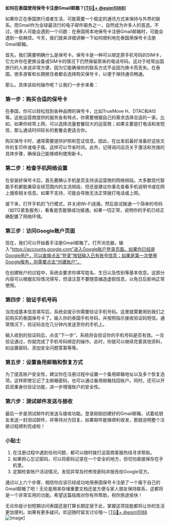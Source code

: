**如何在泰国使用保号卡注册Gmail邮箱？[[TG💪+ @esim1088](https://t.me/s/esim1088)]**

如果你正在泰国旅行或者生活，可能需要一个稳定的通讯方式来保持与外界的联系。而Gmail作为全球最流行的电子邮件服务之一，自然成为许多人的首选。不过，很多人可能会遇到一个问题：在泰国用本地保号卡注册Gmail邮箱时，可能会遇到一些麻烦。今天，我们就来详细讲解一下如何顺利地在泰国用保号卡注册Gmail邮箱。

首先，我们需要明确什么是保号卡。保号卡是一种可以绑定原手机号码的SIM卡，它允许你在更换设备或SIM卡的情况下仍然保留原来的电话号码。这对于经常出国旅行的人来说非常方便，因为它能确保你的联系方式不会因为换卡而丢失。在泰国，很多游客和长期居住者都会选择购买保号卡，以便于保持通讯畅通。

那么，具体该如何操作呢？让我们一步步来看：

### 第一步：购买合适的保号卡

在泰国，你可以轻松找到各种品牌的保号卡，比如TrueMove H、DTAC和AIS等。这些运营商提供的服务各有特点，你需要根据自己的需求选择合适的一家。比如，如果你经常上网，可以选择流量套餐较大的运营商；如果主要是打电话和发短信，那么通话时间较长的套餐会更适合你。

购买保号卡时，通常需要提供护照和签证信息。因此，在出发前最好准备好这些文件的复印件或电子版，这样可以节省时间。此外，记得询问店员关于激活和充值的具体步骤，确保自己能够顺利使用新卡。

### 第二步：检查手机网络设置

在安装好保号卡后，首先要确认手机是否支持该运营商的网络频段。大多数现代智能手机都能兼容全球范围内的主流频段，但还是建议你事先查看手机说明书或在网上搜索相关信息。如果不支持，可能会导致无法正常拨打电话或上网。

接下来，打开手机的飞行模式，并关闭Wi-Fi连接。然后尝试拨通一个简单的号码（如112紧急服务），看看是否能够成功接通。如果一切正常，说明你的手机已经正确配置了网络环境。

### 第三步：访问Google账户页面

现在，我们可以开始着手注册Gmail邮箱了。打开浏览器，输入“https://accounts.google.com”进入Google账户登录页面。如果你已经是Google用户，可以直接点击“登录”按钮输入已有账号信息；如果是第一次使用Google服务，则需要点击“创建账户”。

在创建账户的过程中，系统会要求你填写姓名、生日以及性别等基本信息。这部分内容可以根据实际情况填写，但请注意不要随意编造虚假信息，以免日后影响正常使用。

### 第四步：验证手机号码

当完成基本信息填写后，系统会提示你需要验证手机号码。这里就需要用到我们之前购买的泰国保号卡了。输入你的泰国手机号码，并按照指示接收验证码短信。通常情况下，验证码会在几分钟内发送至你的手机上。

输入收到的验证码后，点击“下一步”，系统将会验证你的手机号码是否有效。一旦验证通过，你就完成了手机号码绑定的操作。此时，你就可以继续完善其他资料，如设置密码、添加安全问题答案等等。

### 第五步：设置备用邮箱和恢复方式

为了提高账户安全性，建议你在注册过程中设置一个备用邮箱地址以及多个恢复选项。这样即使忘记了主邮箱密码，也可以通过备用邮箱找回账户。同时，还可以开启双重身份验证功能，进一步增强账户的安全性。

### 第六步：测试邮件发送与接收

最后一步是测试邮件的发送与接收功能。登录刚刚创建好的Gmail邮箱，试着给朋友发送一封测试邮件，并等待对方回复。如果邮件能够顺利收发，那就说明整个注册过程顺利完成啦！

### 小贴士

1. 在注册过程中遇到任何问题，都可以随时拨打运营商客服热线寻求帮助。
2. 如果担心忘记密码，可以将密码记录在一个安全的地方，但切勿直接保存在手机里。
3. 定期检查账户活动情况，发现异常及时修改密码并报告给Google官方。

通过以上六个步骤，相信你应该已经成功地用泰国保号卡注册了一个属于自己的Gmail邮箱了吧！无论是用来存储重要文档还是方便与家人朋友保持联系，这都将是一个非常实用的功能。希望这篇指南对你有所帮助，祝你旅途愉快！

无论你是计划短期访问泰国还是打算长期定居于此，掌握这项技能都将让你的生活更加便利。如果有更多疑问，欢迎随时留言讨论哦～ [[TG💪+ @esim1088](https://t.me/s/esim1088) ![Image](https://i.postimg.cc/4NQfJmqS/Snipaste-2025-05-13-00-14-12.png)]